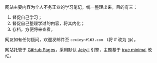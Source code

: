网站主要内容为个人不务正业的学习笔记，统一整理出来，目的有三：
   1. 督促自己学习；
   2. 督促自己整理学过的内容，将其内化；
   3. 存档，方便将来查看。
   
网友如有任何疑问，欢迎发邮件至 `cexieyn#163.com` （将 # 改为 @）。

网站托管于 [GitHub Pages](https://pages.github.com/)，采用默认 [Jekyll](https://jekyllrb.com/) 引擎，主题基于 [true minimal](https://github.com/cyevgeniy/jekyll-true-minimal/) 改动。